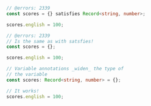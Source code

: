 ```ts twoslash
// @errors: 2339
const scores = {} satisfies Record<string, number>;

scores.english = 100;
```

```ts twoslash
// @errors: 2339
// Is the same as with satsfies!
const scores = {};

scores.english = 100;
```

```ts twoslash
// Variable annotations _widen_ the type of
// the variable
const scores: Record<string, number> = {};

// It works!
scores.english = 100;
```
